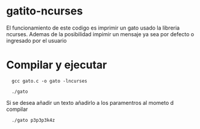 # gatito-ncurses
El funcionamiento de este codigo es imprimir un gato usado la libreria ncurses. Ademas de la posibilidad impimir un mensaje ya sea por defecto o ingresado por el usuario
<h1>Compilar y ejecutar</h1>

```shell
  gcc gato.c -o gato -lncurses
```


```shell
  ./gato
```
<p>Si se desea añadir un texto añadirlo a los paramentros al mometo d compilar</p>

```shell
  ./gato p3p3p3k4z
```
